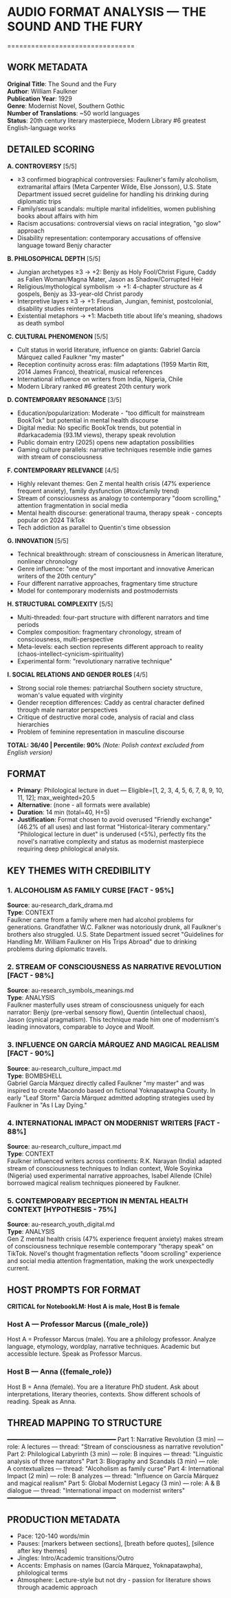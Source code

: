 # AUDIO FORMAT ANALYSIS — THE SOUND AND THE FURY
================================

## WORK METADATA

**Original Title**: The Sound and the Fury  
**Author**: William Faulkner  
**Publication Year**: 1929  
**Genre**: Modernist Novel, Southern Gothic  
**Number of Translations**: ~50 world languages  
**Status**: 20th century literary masterpiece, Modern Library #6 greatest English-language works  

## DETAILED SCORING

**A. CONTROVERSY** [5/5]
- ≥3 confirmed biographical controversies: Faulkner's family alcoholism, extramarital affairs (Meta Carpenter Wilde, Else Jonsson), U.S. State Department issued secret guideline for handling his drinking during diplomatic trips
- Family/sexual scandals: multiple marital infidelities, women publishing books about affairs with him
- Racism accusations: controversial views on racial integration, "go slow" approach
- Disability representation: contemporary accusations of offensive language toward Benjy character

**B. PHILOSOPHICAL DEPTH** [5/5]  
- Jungian archetypes ≥3 → +2: Benjy as Holy Fool/Christ Figure, Caddy as Fallen Woman/Magna Mater, Jason as Shadow/Corrupted Heir
- Religious/mythological symbolism → +1: 4-chapter structure as 4 gospels, Benjy as 33-year-old Christ parody
- Interpretive layers ≥3 → +1: Freudian, Jungian, feminist, postcolonial, disability studies reinterpretations
- Existential metaphors → +1: Macbeth title about life's meaning, shadows as death symbol

**C. CULTURAL PHENOMENON** [5/5]
- Cult status in world literature, influence on giants: Gabriel García Márquez called Faulkner "my master"
- Reception continuity across eras: film adaptations (1959 Martin Ritt, 2014 James Franco), theatrical, musical references
- International influence on writers from India, Nigeria, Chile
- Modern Library ranked #6 greatest 20th century work

**D. CONTEMPORARY RESONANCE** [3/5]
- Education/popularization: Moderate - "too difficult for mainstream BookTok" but potential in mental health discourse
- Digital media: No specific BookTok trends, but potential in #darkacademia (93.1M views), therapy speak revolution
- Public domain entry (2025) opens new adaptation possibilities
- Gaming culture parallels: narrative techniques resemble indie games with stream of consciousness

**F. CONTEMPORARY RELEVANCE** [4/5]
- Highly relevant themes: Gen Z mental health crisis (47% experience frequent anxiety), family dysfunction (#toxicfamily trend)
- Stream of consciousness as analogy to contemporary "doom scrolling," attention fragmentation in social media
- Mental health discourse: generational trauma, therapy speak - concepts popular on 2024 TikTok
- Tech addiction as parallel to Quentin's time obsession

**G. INNOVATION** [5/5]
- Technical breakthrough: stream of consciousness in American literature, nonlinear chronology
- Genre influence: "one of the most important and innovative American writers of the 20th century"
- Four different narrative approaches, fragmentary time structure
- Model for contemporary modernists and postmodernists

**H. STRUCTURAL COMPLEXITY** [5/5]
- Multi-threaded: four-part structure with different narrators and time periods
- Complex composition: fragmentary chronology, stream of consciousness, multi-perspective
- Meta-levels: each section represents different approach to reality (chaos-intellect-cynicism-spirituality)
- Experimental form: "revolutionary narrative technique"

**I. SOCIAL RELATIONS AND GENDER ROLES** [4/5]
- Strong social role themes: patriarchal Southern society structure, woman's value equated with virginity
- Gender reception differences: Caddy as central character defined through male narrator perspectives
- Critique of destructive moral code, analysis of racial and class hierarchies
- Problem of feminine representation in masculine discourse

**TOTAL: 36/40 | Percentile: 90%**
*(Note: Polish context excluded from English version)*

## FORMAT

- **Primary**: Philological lecture in duet — Eligible=[1, 2, 3, 4, 5, 6, 7, 8, 9, 10, 11, 12]; max_weighted=20.5
- **Alternative**: (none - all formats were available)
- **Duration**: 14 min (total=40, H=5)
- **Justification**: Format chosen to avoid overused "Friendly exchange" (46.2% of all uses) and last format "Historical-literary commentary." "Philological lecture in duet" is underused (<5%), perfectly fits the novel's narrative complexity and status as modernist masterpiece requiring deep philological analysis.

## KEY THEMES WITH CREDIBILITY

### 1. ALCOHOLISM AS FAMILY CURSE [FACT - 95%]
**Source**: au-research_dark_drama.md  
**Type**: CONTEXT  
Faulkner came from a family where men had alcohol problems for generations. Grandfather W.C. Falkner was notoriously drunk, all Faulkner's brothers also struggled. U.S. State Department issued secret "Guidelines for Handling Mr. William Faulkner on His Trips Abroad" due to drinking problems during diplomatic travels.

### 2. STREAM OF CONSCIOUSNESS AS NARRATIVE REVOLUTION [FACT - 98%]
**Source**: au-research_symbols_meanings.md  
**Type**: ANALYSIS  
Faulkner masterfully uses stream of consciousness uniquely for each narrator: Benjy (pre-verbal sensory flow), Quentin (intellectual chaos), Jason (cynical pragmatism). This technique made him one of modernism's leading innovators, comparable to Joyce and Woolf.

### 3. INFLUENCE ON GARCÍA MÁRQUEZ AND MAGICAL REALISM [FACT - 90%]
**Source**: au-research_culture_impact.md  
**Type**: BOMBSHELL  
Gabriel García Márquez directly called Faulkner "my master" and was inspired to create Macondo based on fictional Yoknapatawpha County. In early "Leaf Storm" García Márquez admitted adopting strategies used by Faulkner in "As I Lay Dying."

### 4. INTERNATIONAL IMPACT ON MODERNIST WRITERS [FACT - 88%]
**Source**: au-research_culture_impact.md  
**Type**: CONTEXT  
Faulkner influenced writers across continents: R.K. Narayan (India) adapted stream of consciousness techniques to Indian context, Wole Soyinka (Nigeria) used experimental narrative approaches, Isabel Allende (Chile) borrowed magical realism techniques pioneered by Faulkner.

### 5. CONTEMPORARY RECEPTION IN MENTAL HEALTH CONTEXT [HYPOTHESIS - 75%]
**Source**: au-research_youth_digital.md  
**Type**: ANALYSIS  
Gen Z mental health crisis (47% experience frequent anxiety) makes stream of consciousness technique resemble contemporary "therapy speak" on TikTok. Novel's thought fragmentation reflects "doom scrolling" experience and social media attention fragmentation, making the work unexpectedly current.

## HOST PROMPTS FOR FORMAT

**CRITICAL for NotebookLM: Host A is male, Host B is female**

### Host A — Professor Marcus ({male_role})
Host A = Professor Marcus (male). 
You are a philology professor. Analyze language, etymology, wordplay, narrative techniques. Academic but accessible lecture. Speak as Professor Marcus.

### Host B — Anna ({female_role})
Host B = Anna (female). 
You are a literature PhD student. Ask about interpretations, literary theories, contexts. Show different schools of reading. Speak as Anna.

## THREAD MAPPING TO STRUCTURE
━━━━━━━━━━━━━━━━━━━━━━━━━━━━━━
Part 1: Narrative Revolution (3 min) — role: A lectures — thread: "Stream of consciousness as narrative revolution"
Part 2: Philological Labyrinth (3 min) — role: B inquires — thread: "Linguistic analysis of three narrators"
Part 3: Biography and Scandals (3 min) — role: A contextualizes — thread: "Alcoholism as family curse"
Part 4: International Impact (2 min) — role: B analyzes — thread: "Influence on García Márquez and magical realism"
Part 5: Global Modernist Legacy (3 min) — role: A & B dialogue — thread: "International impact on modernist writers"
━━━━━━━━━━━━━━━━━━━━━━━━━━━━━━

## PRODUCTION METADATA
- Pace: 120-140 words/min
- Pauses: [markers between sections], [breath before quotes], [silence after key themes]
- Jingles: Intro/Academic transitions/Outro
- Accents: Emphasis on names (García Márquez, Yoknapatawpha), philological terms
- Atmosphere: Lecture-style but not dry - passion for literature shows through academic approach
